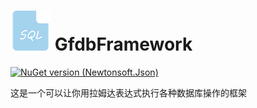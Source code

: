 # ![Logo](https://github.com/a907638015/GfdbFramework/blob/master/Asset/Images/logo.png) GfdbFramework

[![NuGet version (Newtonsoft.Json)](https://img.shields.io/nuget/v/GfdbFramework.svg?style=flat-square)](https://www.nuget.org/packages/GfdbFramework/)

这是一个可以让你用拉姆达表达式执行各种数据库操作的框架
